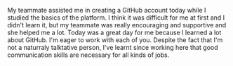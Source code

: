 My teammate assisted me in creating a GitHub account today while I studied the basics of the platform. I think it was difficult for me at first and I didn't learn it, but my teammate was really encouraging and supportive and she helped me a lot. Today was a great day for me because I learned a lot about GitHub. I'm eager to work with each of you.
Despite the fact that I'm not a naturraly talktative person, I've learnt since working here that good communication skills are necessary for all kinds of jobs.
